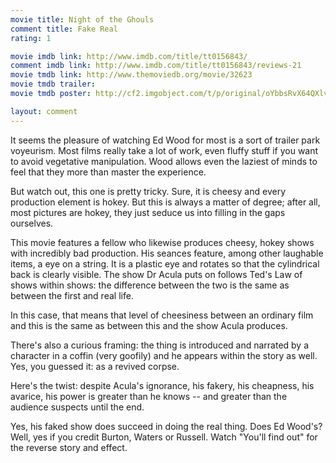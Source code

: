 ```yaml
---
movie title: Night of the Ghouls
comment title: Fake Real
rating: 1

movie imdb link: http://www.imdb.com/title/tt0156843/
comment imdb link: http://www.imdb.com/title/tt0156843/reviews-21
movie tmdb link: http://www.themoviedb.org/movie/32623
movie tmdb trailer: 
movie tmdb poster: http://cf2.imgobject.com/t/p/original/oYbbsRvX64QXlv2FcT7YNUQDTCs.jpg

layout: comment
---
```


It seems the pleasure of watching Ed Wood for most is a sort of trailer park voyeurism. Most films really take a lot of work, even fluffy stuff if you want to avoid vegetative manipulation. Wood allows even the laziest of minds to feel that they more than master the experience.

But watch out, this one is pretty tricky. Sure, it is cheesy and every production element is hokey. But this is always a matter of degree; after all, most pictures are hokey, they just seduce us into filling in the gaps ourselves.

This movie features a fellow who likewise produces cheesy, hokey shows with incredibly bad production. His seances feature, among other laughable items, a eye on a string. It is a plastic eye and rotates so that the cylindrical back is clearly visible. The show Dr Acula puts on follows Ted's Law of shows within shows: the difference between the two is the same as between the first and real life.

In this case, that means that level of cheesiness between an ordinary film and this is the same as between this and the show Acula produces. 

There's also a curious framing: the thing is introduced and narrated by a character in a coffin (very goofily) and he appears within the story as well. Yes, you guessed it: as a revived corpse.

Here's the twist: despite Acula's ignorance, his fakery, his cheapness, his avarice, his power is greater than he knows -- and greater than the audience suspects until the end.

Yes, his faked show does succeed in doing the real thing. Does Ed Wood's? Well, yes if you credit Burton, Waters or Russell. Watch "You'll find out" for the reverse story and effect.